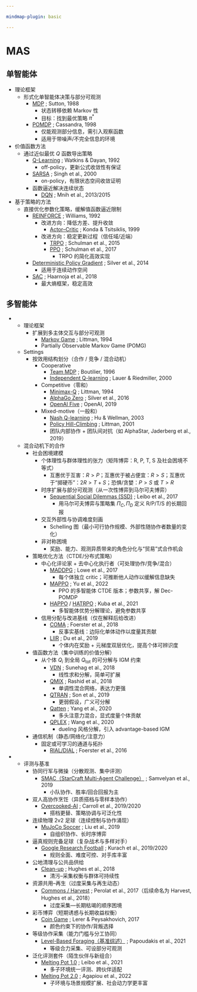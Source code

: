 ```yaml
---

mindmap-plugin: basic

---
```


# MAS

## 单智能体
- 理论框架
    - 形式化单智能体决策与部分可观测
        - [MDP](https://link.springer.com/article/10.1007/BF00992696) ; Sutton, 1988
            - 状态转移依赖 Markov 性
            - 目标：找到最优策略 $\pi^*$
        - [POMDP](https://www.sciencedirect.com/science/article/pii/S000437029800023X) ; Cassandra, 1998
            - 仅能观测部分信息，需引入观察函数
            - 适用于带噪声/不完全信息的环境
- 价值函数方法
    - 通过近似最优 $Q$ 函数导出策略
        - [Q-Learning](https://link.springer.com/article/10.1007/BF00992698) ; Watkins & Dayan, 1992
            - off-policy，更新公式收敛性有保证
        - [SARSA](https://dl.acm.org/doi/10.5555/645529.657617) ; Singh et al., 2000
            - on-policy，有限状态空间收敛证明
        - 函数逼近解决连续状态
            - [DQN](https://arxiv.org/abs/1312.5602) ; Mnih et al., 2013/2015
- 基于策略的方法
    - 直接优化参数化策略，缓解值函数逼近限制
        - [REINFORCE](https://dl.acm.org/doi/10.1145/138243.138273) ; Williams, 1992
            - 改进方向：降低方差、提升收敛
                - [Actor–Critic](https://papers.nips.cc/paper/1786-convergence-properties-of-policy-iteration) ; Konda & Tsitsiklis, 1999
            - 改进方向：稳定更新过程（信任域/近端）
                - [TRPO](https://arxiv.org/abs/1502.05477) ; Schulman et al., 2015
                - [PPO](https://arxiv.org/abs/1707.06347) ; Schulman et al., 2017
                    - TRPO 的简化高效实现
        - [Deterministic Policy Gradient](https://proceedings.mlr.press/v32/silver14.pdf) ; Silver et al., 2014
            - 适用于连续动作空间
        - [SAC](https://arxiv.org/abs/1801.01290) ; Haarnoja et al., 2018
            - 最大熵框架，稳定高效

## 多智能体
-
    - 理论框架
        - 扩展到多主体交互与部分可观测
            - [Markov Game](https://www.jmlr.org/papers/volume4/littman03a/littman03a.pdf) ; Littman, 1994
            - Partially Observable Markov Game (POMG)
    - Settings
        - 按效用结构划分（合作 / 竞争 / 混合动机）
            - Cooperative
                - [Team MDP](https://link.springer.com/chapter/10.1007/3-540-61380-2_18) ; Boutilier, 1996
                - [Independent Q-learning](https://link.springer.com/chapter/10.1007/3-540-45545-0_14) ; Lauer & Riedmiller, 2000
            - Competitive（零和）
                - [Minimax-Q](https://www.jmlr.org/papers/volume4/littman03a/littman03a.pdf) ; Littman, 1994
                - [AlphaGo Zero](https://www.nature.com/articles/nature24270) ; Silver et al., 2016
                - [OpenAI Five](https://arxiv.org/abs/1912.06680) ; OpenAI, 2019
            - Mixed-motive（一般和）
                - [Nash Q-learning](https://dl.acm.org/doi/10.1145/502512.502549) ; Hu & Wellman, 2003
                - [Policy Hill-Climbing](https://www.sciencedirect.com/science/article/pii/S0004370201001250) ; Littman, 2001
                - 团队内部协作 + 团队间对抗（如 AlphaStar, Jaderberg et al., 2019）
    - 混合动机下的合作
        - 社会困境建模
            - 个体理性与群体理性的张力（矩阵博弈：R, P, T, S 及社会困境不等式）
                - 互惠优于互害：$R>P$；互惠优于被占便宜：$R>S$；互惠优于“掷硬币”：$2R>T+S$；恐惧/贪婪：$P>S$ 或 $T>R$
            - 时序扩展与部分可观测（从一次性博弈到马尔可夫博弈）
                - [Sequential Social Dilemmas (SSD)](https://arxiv.org/abs/1702.03037) ; Leibo et al., 2017
                    - 用马尔可夫博弈与策略集 $\Pi_C,\Pi_D$ 定义 R/P/T/S 的长期回报
            - 交互外部性与协调难度刻画
                - Schelling 图（最小可行协作规模、外部性随协作者数量的变化）
            - 非对称困境
                - 奖励、能力、观测异质带来的角色分化与“贸易”式合作机会
        - 策略优化方法（CTDE/分布式策略）
            - 中心化评论家 + 去中心化执行者（可处理协作/竞争/混合）
                - [MADDPG](https://arxiv.org/abs/1706.02275) ; Lowe et al., 2017
                    - 每个体独立 critic；可推断他人动作以缓解信息缺失
                - [MAPPO](https://arxiv.org/abs/2103.01955) ; Yu et al., 2022
                    - PPO 的多智能体 CTDE 版本；参数共享，解 Dec-POMDP
                - [HAPPO](https://arxiv.org/abs/2109.11251) / [HATRPO](https://arxiv.org/abs/2109.11251) ; Kuba et al., 2021
                    - 多智能体优势分解理论，避免参数共享
            - 信用分配与改进基线（仅在解释后给改进）
                - [COMA](https://arxiv.org/abs/1705.08926) ; Foerster et al., 2018
                    - 反事实基线：边际化单体动作以度量其贡献
                - [LIIR](https://arxiv.org/abs/1906.10129) ; Du et al., 2019
                    - 个体内在奖励 + 元梯度双层优化，提高个体可辨识度
        - 值函数方法（集中训练的价值分解）
            - 从个体 $Q_i$ 到全局 $Q_{\text{tot}}$ 的可分解与 IGM 约束
                - [VDN](https://arxiv.org/abs/1706.05296) ; Sunehag et al., 2018
                    - 线性求和分解，简单可扩展
                - [QMIX](https://arxiv.org/abs/1803.11485) ; Rashid et al., 2018
                    - 单调性混合网络，表达力更强
                - [QTRAN](https://arxiv.org/abs/1905.05408) ; Son et al., 2019
                    - 更弱假设，广义可分解
                - [Qatten](https://arxiv.org/abs/2002.03939) ; Yang et al., 2020
                    - 多头注意力混合，显式度量个体贡献
                - [QPLEX](https://arxiv.org/abs/2008.01062) ; Wang et al., 2020
                    - dueling 风格分解，引入 advantage-based IGM
        - 通信机制（静态/网络化/注意力）
            - 固定或可学习的通道与拓扑
                - [RIAL/DIAL](https://arxiv.org/abs/1605.06676) ; Foerster et al., 2016
-
    - 评测与基准
        - 协同行军与微操（分散观测、集中评测）
            - [SMAC（StarCraft Multi-Agent Challenge）](https://arxiv.org/abs/1902.04043) ; Samvelyan et al., 2019
                - 小队协作、胜率/回合回报为主
        - 双人高协作烹饪（异质搭档与零样本协作）
            - [Overcooked-AI](https://arxiv.org/abs/1910.05789) ; Carroll et al., 2019/2020
                - 搭档更替、策略协调与可泛化性
        - 连续物理 2v2 足球（连续控制与协作涌现）
            - [MuJoCo Soccer](https://arxiv.org/abs/1902.07151) ; Liu et al., 2019
                - 自组织协作、长时序博弈
        - 逼真规则完备足球（复杂战术与多样对手）
            - [Google Research Football](https://arxiv.org/pdf/1907.11180) ; Kurach et al., 2019/2020
                - 规则全面、难度可控、对手库丰富
        - 公地清理与公共品供给
            - [Clean-up](https://arxiv.org/abs/1803.08884) ; Hughes et al., 2018
                - 清污–采集权衡与群体可持续性
        - 资源共用–再生（过度采集与再生动态）
            - [Commons / Harvest](https://arxiv.org/abs/1707.06600) ; Perolat et al., 2017（后续命名为 Harvest, Hughes et al., 2018）
                - 过度采集—长期枯竭的顺序困境
        - 彩币博弈（短期诱惑与长期收益权衡）
            - [Coin Game](https://arxiv.org/abs/1707.01068) ; Lerer & Peysakhovich, 2017
                - 颜色约束下的协作/背叛选择
        - 等级协作采集（能力门槛与分工协同）
            - [Level-Based Foraging（基准综述）](https://arxiv.org/abs/2006.07869) ; Papoudakis et al., 2021
                - 等级合力采集、可设部分可观测
        - 泛化评测套件（陌生伙伴与新组合）
            - [Melting Pot 1.0](https://proceedings.mlr.press/v139/leibo21a/leibo21a.pdf) ; Leibo et al., 2021
                - 多子环境统一评测、跨伙伴适配
            - [Melting Pot 2.0](https://arxiv.org/abs/2211.02856) ; Agapiou et al., 2022
                - 子环境与场景规模扩展、社会动力学更丰富